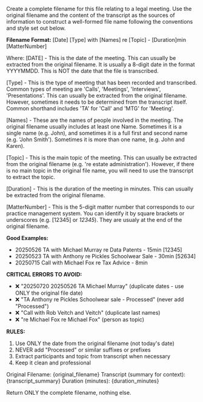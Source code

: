 Create a complete filename for this file relating to a legal meeting. Use the original filename and the content of the transcript as the sources of information to construct a well-formed file name following the conventions and style set out below.

**Filename Format:** [Date] [Type] with [Names] re [Topic] - [Duration]min [MatterNumber]

Where:
  [DATE] - This is the date of the meeting. This can usually be extracted from the original filename. It is usually a 8-digit date in the format YYYYMMDD. This is NOT the date that the file is transcribed.

  [Type] - This is the type of meeting that has been recorded and transcribed. Common types of meeting are 'Calls', 'Meetings', 'Interviews', 'Presentations'. This can usually be extracted from the original filename. However, sometimes it needs to be determined from the transcript itself. Common shorthand includes 'TA' for 'Call' and 'MTG' for 'Meeting'.

  [Names] - These are the names of people involved in the meeting. The original filename usually includes at least one Name. Sometimes it is a single name (e.g. John), and sometimes it is a full first and second name (e.g. 'John Smith'). Sometimes it is more than one name, (e.g. John and Karen).

  [Topic] - This is the main topic of the meeting. This can usually be extracted from the original filename (e.g. 're estate administration'). However, if there is no main topic in the original file name, you will need to use the transcript to extract the topic.

  [Duration] - This is the duration of the meeting in minutes. This can usually be extracted from the original filename.

  [MatterNumber] - This is the 5-digit matter number that corresponds to our practice management system. You can identify it by square brackets or underscores (e.g. [12345] or _12345_). They are usualy at the end of the original filename.

**Good Examples:**
- 20250526 TA with Michael Murray re Data Patents - 15min [12345]
- 20250523 TA with Anthony re Pickles Schoolwear Sale - 30min [52634]
- 20250715 Call with Michael Fox re Tax Advice - 8min

**CRITICAL ERRORS TO AVOID:**
- ❌ "20250720 20250526 TA Michael Murray" (duplicate dates - use ONLY the original file date)
- ❌ "TA Anthony re Pickles Schoolwear sale - Processed" (never add "Processed")
- ❌ "Call with Rob Veitch and Veitch" (duplicate last names)
- ❌ "re Michael Fox re Michael Fox" (person as topic)

**RULES:**
1. Use ONLY the date from the original filename (not today's date)
2. NEVER add "Processed" or similar suffixes or prefixes
3. Extract participants and topic from transcript when necessary
4. Keep it clean and professional

Original Filename: {original_filename}
Transcript (summary for context): {transcript_summary}
Duration (minutes): {duration_minutes}

Return ONLY the complete filename, nothing else.
